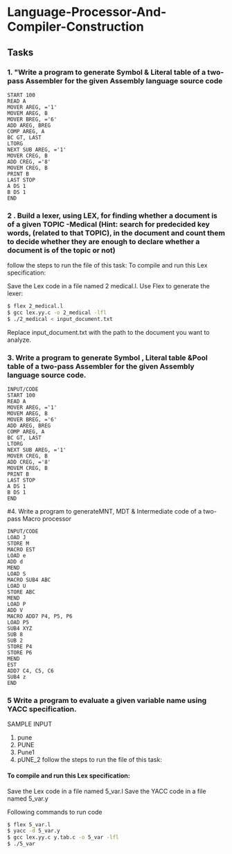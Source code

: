 # Language-Processor-And-Compiler-Construction
## Tasks

### 1.	"Write a program to generate Symbol & Literal table of a two-pass Assembler for the given Assembly language source code
```Assembly
START 100
READ A
MOVER AREG, ='1'
MOVEM AREG, B
MOVER BREG, ='6'
ADD AREG, BREG
COMP AREG, A
BC GT, LAST
LTORG
NEXT SUB AREG, ='1'
MOVER CREG, B
ADD CREG, ='8'
MOVEM CREG, B
PRINT B
LAST STOP
A DS 1
B DS 1
END
```
### 2 .	Build a lexer, using LEX, for finding whether a document is of a given TOPIC -Medical (Hint: search for predecided key words, (related to that TOPIC), in the document and count them to decide whether they are enough to declare whether a document is of the topic or not)
follow the steps to run the file of this task:
To compile and run this Lex specification:

Save the Lex code in a file named 2 medical.l.
Use Flex to generate the lexer:
```bash
$ flex 2_medical.l
$ gcc lex.yy.c -o 2_medical -lfl
$ ./2_medical < input_document.txt
```
Replace input_document.txt with the path to the document you want to analyze.

### 3.	Write a program to generate Symbol , Literal table &Pool table of a two-pass Assembler for the given Assembly language source code.
```Assembly
INPUT/CODE
START 100
READ A
MOVER AREG, ='1'
MOVEM AREG, B
MOVER BREG, ='6'
ADD AREG, BREG
COMP AREG, A
BC GT, LAST
LTORG
NEXT SUB AREG, ='1'
MOVER CREG, B
ADD CREG, ='8'
MOVEM CREG, B
PRINT B
LAST STOP
A DS 1
B DS 1
END
```

#4.	Write a program to generateMNT, MDT & Intermediate code of a two-pass Macro processor
```
INPUT/CODE
LOAD J
STORE M
MACRO EST
LOAD e
ADD d
MEND
LOAD S
MACRO SUB4 ABC
LOAD U
STORE ABC
MEND
LOAD P
ADD V
MACRO ADD7 P4, P5, P6
LOAD P5
SUB4 XYZ
SUB 8
SUB 2
STORE P4
STORE P6
MEND
EST
ADD7 C4, C5, C6
SUB4 z
END
```

### 5 Write a program to evaluate a given variable name using YACC specification.
SAMPLE INPUT
1) pune
2) PUNE
3) Pune1
4) pUNE_2
follow the steps to run the file of this task:

#### To compile and run this Lex specification:

Save the Lex code in a file named 5_var.l
Save the YACC code in a file named 5_var.y

Following commands to run code

```bash
$ flex 5_var.l
$ yacc -d 5_var.y
$ gcc lex.yy.c y.tab.c -o 5_var -lfl
$ ./5_var

```
